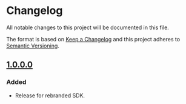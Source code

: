 # Changelog
All notable changes to this project will be documented in this file.

The format is based on [Keep a Changelog](http://keepachangelog.com/en/1.0.0/) and this project adheres to [Semantic Versioning](http://semver.org/spec/v2.0.0.html).

## [1.0.0.0][1.0.0.0]

### Added
* Release for rebranded SDK.

[1.0.0.0]: https://github.com/unzerdev/php-sdk/tree/1.0.0.0